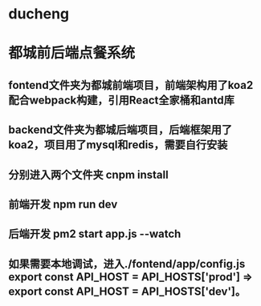# ducheng
# 都城前后端点餐系统
## fontend文件夹为都城前端项目，前端架构用了koa2配合webpack构建，引用React全家桶和antd库
## backend文件夹为都城后端项目，后端框架用了koa2，项目用了mysql和redis，需要自行安装
## 分别进入两个文件夹 cnpm install
## 前端开发 npm run dev
## 后端开发 pm2 start app.js --watch
## 如果需要本地调试，进入./fontend/app/config.js export const API_HOST = API_HOSTS['prod'] => export const API_HOST = API_HOSTS['dev']。
